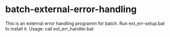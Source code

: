 # batch-external-error-handling
This is an external error handling programm for batch.
Run ext_err-setup.bat to install it.
Usage: call ext_err_handler.bat <yourProgrammName> <errorCode> <supportWebsite>
